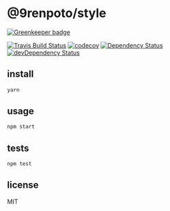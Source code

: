 # @9renpoto/style

[![Greenkeeper badge](https://badges.greenkeeper.io/9renpoto/react-components.svg)](https://greenkeeper.io/)

[![Travis Build Status][travis-image]][travis-url] [![codecov][codecov-image]][codecov-url] [![Dependency Status][gemnasium-image]][gemnasium-url] [![devDependency Status][dev-david-dm-image]][dev-david-dm-url]

## install

```sh
yarn
```

## usage

```sh
npm start
```

## tests

```sh
npm test
```

## license

MIT

[gemnasium-image]: https://gemnasium.com/badges/github.com/9renpoto/style.svg
[gemnasium-url]: https://gemnasium.com/github.com/9renpoto/style
[dev-david-dm-image]: https://david-dm.org/9renpoto/style/dev-status.svg
[dev-david-dm-url]: https://david-dm.org/9renpoto/style?type=dev
[travis-image]: https://travis-ci.org/9renpoto/style.svg?branch=master
[travis-url]: https://travis-ci.org/9renpoto/style
[codecov-image]: https://codecov.io/gh/9renpoto/style/branch/master/graph/badge.svg
[codecov-url]: https://codecov.io/gh/9renpoto/style

